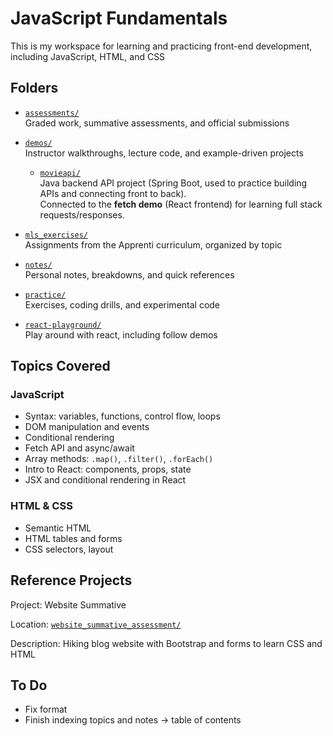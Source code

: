 # JavaScript Fundamentals

This is my workspace for learning and practicing front-end development, including JavaScript, HTML, and CSS

## Folders
- [`assessments/`](./assessments)  
  Graded work, summative assessments, and official submissions

- [`demos/`](./demos)  
  Instructor walkthroughs, lecture code, and example-driven projects
  - [`movieapi/`](./demos/movieapi)  
  Java backend API project (Spring Boot, used to practice building APIs and connecting front to back).  
  Connected to the **fetch demo** (React frontend) for learning full stack requests/responses.

- [`mls_exercises/`](./mls_exercises)  
  Assignments from the Apprenti curriculum, organized by topic

- [`notes/`](./notes)  
  Personal notes, breakdowns, and quick references

- [`practice/`](./practice)  
  Exercises, coding drills, and experimental code

- [`react-playground/`](./react-playground)  
  Play around with react, including follow demos

## Topics Covered

### JavaScript
- Syntax: variables, functions, control flow, loops
- DOM manipulation and events
- Conditional rendering
- Fetch API and async/await
- Array methods: `.map()`, `.filter()`, `.forEach()`
- Intro to React: components, props, state
- JSX and conditional rendering in React

### HTML & CSS
- Semantic HTML
- HTML tables and forms
- CSS selectors, layout

## Reference Projects

Project:
Website Summative 

Location:                         [`website_summative_assessment/`](./assessments/website_summative_assessment)    

Description:
Hiking blog website with Bootstrap and forms to learn CSS and HTML

## To Do
- Fix format
- Finish indexing topics and notes -> table of contents